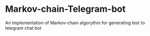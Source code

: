 # Markov-chain-Telegram-bot
An implementation of Markov-chain algorythm for generating text to telegram chat bot
